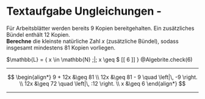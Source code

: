 <!--
version:  0.0.1

language: de

@style
input {
    text-align: center;
}

.flex-container {
    display: flex;
    flex-wrap: wrap;
    align-items: stretch;
    gap: 20px;
}

.flex-child {
    flex: 1;
    min-width: 350px;
    margin-right: 20px;
}

@media (max-width: 400px) {
    .flex-child {
        flex: 100%;
        margin-right: 0;
    }
}
@end

formula: \carry   \textcolor{red}{\scriptsize #1}
formula: \digit   \rlap{\carry{#1}}\phantom{#2}#2
formula: \permil  \text{‰}


import: https://raw.githubusercontent.com/LiaTemplates/Tikz-Jax/main/README.md

script: https://cdn.jsdelivr.net/gh/LiaTemplates/Tikz-Jax@main/dist/index.js

import: https://raw.githubusercontent.com/liaTemplates/algebrite/master/README.md

import: https://raw.githubusercontent.com/LiaTemplates/GGBScript/refs/heads/main/README.md




tags: Ungleichungen, Sachaufgabe, sehr leicht, niedrig, Berechnen

comment: Löse eine Sachaufgabe zu mithilfe von Ungleichungen.

author: Martin Lommatzsch

-->




# Textaufgabe Ungleichungen - 


Für Arbeitsblätter werden bereits 9 Kopien bereitgehalten. Ein zusätzliches Bündel enthält 12 Kopien.  
**Berechne** die kleinste natürliche Zahl $x$ (zusätzliche Bündel), sodass insgesamt mindestens 81 Kopien vorliegen.

<!-- data-solution-button="5"-->
$\mathbb{L} = \{ x \in \mathbb{N} \;|\; x \geq $ [[ 6 ]] $\}$
@Algebrite.check(6)
******************
$$
\begin{align*}
9 + 12x &\geq 81 \\
12x &\geq 81 - 9 \quad \left|\, -9 \right. \\
12x &\geq 72 \quad \left|\, :12 \right. \\
x &\geq 6
\end{align*}
$$
******************